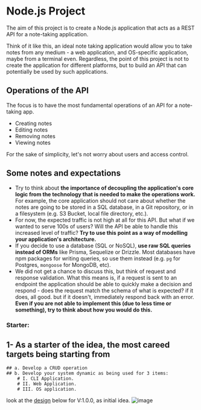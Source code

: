 # Node.js Project

The aim of this project is to create a Node.js application that acts as a REST API for a note-taking application.

Think of it like this, an ideal note taking application would allow you to take notes from any medium - a web application, and OS-specific application, maybe from a terminal even.
Regardless, the point of this project is not to create the application for different platforms, but to build an API that can potentially be used by such applications.

## Operations of the API

The focus is to have the most fundamental operations of an API for a note-taking app.

- Creating notes
- Editing notes
- Removing notes
- Viewing notes

For the sake of simplicity, let's not worry about users and access control.

## Some notes and expectations

- Try to think about **the importance of decoupling the application's core logic from the technology that is needed to make the operations work.** For example, the core application should not care about whether the notes are going to be stored in a SQL database, in a Git repository, or in a filesystem (e.g. S3 Bucket, local file directory, etc.).
- For now, the expected traffic is not high at all for this API. But what if we wanted to serve 100s of users? Will the API be able to handle this increased level of traffic? **Try to use this point as a way of modelling your application's architecture.**
- If you decide to use a database (SQL or NoSQL), **use raw SQL queries instead of ORMs** like Prisma, Sequelize or Drizzle. Most databases have npm packages for writing queries, so use them instead (e.g. `pg` for Postgres, `mongoose` for MongoDB, etc).
- We did not get a chance to discuss this, but think of request and response validation. What this means is, if a request is sent to an endpoint the application should be able to quickly make a decision and respond - does the request match the schema of what is expected? if it does, all good. but if it doesn't, immediately respond back with an error. **Even if you are not able to implement this (due to less time or something), try to think about how you would do this.**


### Starter:

## 1- As a starter of the idea, the most careed targets being starting from
    ## a. Develop a CRUD operation
    ## b. Develop your system dynamic as being used for 3 items:
        # I. CLI Application.
        # II. Web Application.
        # III. OS application.

look at the [design](https://excalidraw.com/#json=ljE00DxM6ovPV1YJp-fG0,DbR4-IlGgShgGuzoDDqt-g) below for V:1.0.0, as initial idea.
![image](https://github.com/user-attachments/assets/bee812aa-3d64-4f5d-b1b2-a8c2be80aa14)

